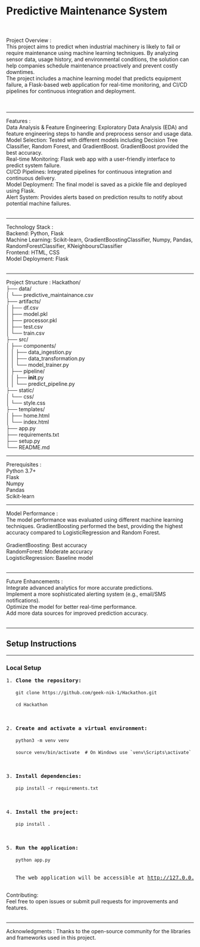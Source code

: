 # Predictive Maintenance System
<br>
<br>
Project Overview :
<br>
This project aims to predict when industrial machinery is likely to fail or require maintenance using machine learning techniques. By analyzing sensor data, usage history, and environmental conditions, the solution can help companies schedule maintenance proactively and prevent costly downtimes.
<br>
The project includes a machine learning model that predicts equipment failure, a Flask-based web application for real-time monitoring, and CI/CD pipelines for continuous integration and deployment.
<br>
<br>
<br>
<hr>

Features :
<br>
Data Analysis & Feature Engineering: Exploratory Data Analysis (EDA) and feature engineering steps to handle and preprocess sensor and usage data.
<br>
Model Selection: Tested with different models including Decision Tree Classifier, Random Forest, and GradientBoost. GradientBoost provided the best accuracy.
<br>
Real-time Monitoring: Flask web app with a user-friendly interface to predict system failure.
<br>
CI/CD Pipelines: Integrated pipelines for continuous integration and continuous delivery.
<br>
Model Deployment: The final model is saved as a pickle file and deployed using Flask.
<br>
Alert System: Provides alerts based on prediction results to notify about potential machine failures.
<br>
<br>
<hr>

Technology Stack :
<br>
Backend: Python, Flask
<br>
Machine Learning: Scikit-learn, GradientBoostingClassifier, Numpy, Pandas, RandomForestClassifier, KNeighboursClassifier
<br>
Frontend: HTML, CSS
<br>
Model Deployment: Flask
<br>
<br>
<hr>

Project Structure :
Hackathon/<br>
├── data/<br>
│   └── predictive_maintainance.csv<br>
├── artifacts/<br>
│   ├── df.csv<br>
│   ├── model.pkl<br>
│   ├── processor.pkl<br>
│   ├── test.csv<br>
│   └── train.csv<br>
├── src/<br>
│   ├── components/<br>
│   │   ├── data_ingestion.py<br>
│   │   ├── data_transformation.py<br>
│   │   └── model_trainer.py<br>
│   ├── pipeline/<br>
│   │   ├── __init__.py<br>
│   │   └── predict_pipeline.py<br>
├── static/<br>
│   └── css/<br>
│       └── style.css<br>
├── templates/<br>
│   ├── home.html<br>
│   └── index.html<br>
├── app.py<br>
├── requirements.txt<br>
├── setup.py<br>
└── README.md<br>

<hr>

Prerequisites :
<br>
Python 3.7+
<br>
Flask
<br>
Numpy
<br>
Pandas
<br>
Scikit-learn
<hr>

Model Performance :
<br>
The model performance was evaluated using different machine learning techniques. GradientBoosting performed the best, providing the highest accuracy compared to LogisticRegression and Random Forest.
<br>
<br>
GradientBoosting: Best accuracy
<br>
RandomForest: Moderate accuracy
<br>
LogisticRegression: Baseline model
<br>
<br>
<hr>


Future Enhancements :
<br>
Integrate advanced analytics for more accurate predictions.
<br>
Implement a more sophisticated alerting system (e.g., email/SMS notifications).
<br>
Optimize the model for better real-time performance.
<br>
Add more data sources for improved prediction accuracy.
<br>
<br>
<hr>

<h2>Setup Instructions</h2>

<hr>

<h3>Local Setup</h3>

<pre>
1. <b>Clone the repository:</b><br>
   <code>git clone https://github.com/geek-nik-1/Hackathon.git</code><br>
   <code>cd Hackathon</code><br><br>

2. <b>Create and activate a virtual environment:</b><br>
   <code>python3 -m venv venv</code><br>
   <code>source venv/bin/activate  # On Windows use `venv\Scripts\activate`</code><br><br>

3. <b>Install dependencies:</b><br>
   <code>pip install -r requirements.txt</code><br><br>

4. <b>Install the project:</b><br>
   <code>pip install .</code><br><br>

5. <b>Run the application:</b><br>
   <code>python app.py</code><br><br>
   The web application will be accessible at <a href="http://127.0.0.1:8080/">http://127.0.0.1:8080/</a>.<br>
</pre>


Contributing:
<br>
Feel free to open issues or submit pull requests for improvements and features.
<br>
<br>
<hr>


Acknowledgments :
Thanks to the open-source community for the libraries and frameworks used in this project.

<br>
<br>
